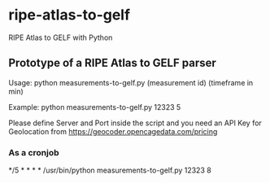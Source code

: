 # ripe-atlas-to-gelf
RIPE Atlas to GELF with Python

## Prototype of a RIPE Atlas to GELF parser

Usage: python measurements-to-gelf.py (measurement id) (timeframe in min)

Example: python measurements-to-gelf.py 12323 5

Please define Server and Port inside the script and you need an API Key for Geolocation from https://geocoder.opencagedata.com/pricing

### As a cronjob
*/5 * * * * /usr/bin/python measurements-to-gelf.py 12323 8
